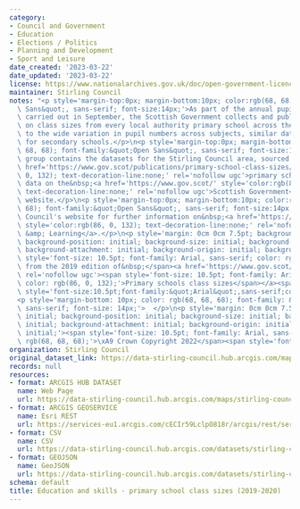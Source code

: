 ```yaml
---
category:
- Council and Government
- Education
- Elections / Politics
- Planning and Development
- Sport and Leisure
date_created: '2023-03-22'
date_updated: '2023-03-22'
license: https://www.nationalarchives.gov.uk/doc/open-government-licence/version/3/
maintainer: Stirling Council
notes: "<p style='margin-top:0px; margin-bottom:10px; color:rgb(68, 68, 68); font-family:&quot;Open\
  \ Sans&quot;, sans-serif; font-size:14px;'>As part of the annual pupil census, normally\
  \ carried out in September, the Scottish Government collects and publishes data\
  \ on class sizes from every local authority primary school across the country. Due\
  \ to the wide variation in pupil numbers across subjects, similar data are not available\
  \ for secondary schools.</p>\n<p style='margin-top:0px; margin-bottom:10px; color:rgb(68,\
  \ 68, 68); font-family:&quot;Open Sans&quot;, sans-serif; font-size:14px;'>This\
  \ group contains the datasets for the Stirling Council area, sourced from the&nbsp;<a\
  \ href='https://www.gov.scot/publications/primary-school-class-sizes/' style='color:rgb(86,\
  \ 0, 132); text-decoration-line:none;' rel='nofollow ugc'>primary school class sizes</a>\u2019\
  \ data on the&nbsp;<a href='https://www.gov.scot/' style='color:rgb(86, 0, 132);\
  \ text-decoration-line:none;' rel='nofollow ugc'>Scottish Government</a>\u2019s\
  \ website.</p>\n<p style='margin-top:0px; margin-bottom:10px; color:rgb(68, 68,\
  \ 68); font-family:&quot;Open Sans&quot;, sans-serif; font-size:14px;'>Visit Stirling\
  \ Council's website for further information on&nbsp;<a href='https://www.stirling.gov.uk/schools-and-learning/'\
  \ style='color:rgb(86, 0, 132); text-decoration-line:none;' rel='nofollow ugc'>Schools\
  \ &amp; Learning</a>.</p>\n<p style='margin: 0cm 0cm 7.5pt; background-image: initial;\
  \ background-position: initial; background-size: initial; background-repeat: initial;\
  \ background-attachment: initial; background-origin: initial; background-clip: initial;'><span\
  \ style='font-size: 10.5pt; font-family: Arial, sans-serif; color: rgb(68, 68, 68);'>Sourced\
  \ from the 2019 edition of&nbsp;</span><a href='https://www.gov.scot/publications/primary-school-class-sizes/'\
  \ rel='nofollow ugc'><span style='font-size: 10.5pt; font-family: Arial, sans-serif;\
  \ color: rgb(86, 0, 132);'>Primary schools class sizes</span></a><span style='font-size:10.5pt;font-family:&quot;Arial&quot;,sans-serif;color:#444444'>.</span><span\
  \ style='font-size:10.5pt;font-family:&quot;Arial&quot;,sans-serif;color:#444444'></span></p>\n\
  <p style='margin-bottom: 10px; color: rgb(68, 68, 68); font-family: &quot;Open Sans&quot;,\
  \ sans-serif; font-size: 14px;'>  </p>\n<p style='margin: 0cm 0cm 7.5pt; background-image:\
  \ initial; background-position: initial; background-size: initial; background-repeat:\
  \ initial; background-attachment: initial; background-origin: initial; background-clip:\
  \ initial;'><span style='font-size: 10.5pt; font-family: Arial, sans-serif; color:\
  \ rgb(68, 68, 68);'>\xA9 Crown Copyright 2022</span><span style='font-size: 10.5pt;font-family:&quot;Arial&quot;,sans-serif;color:#444444'></span></p>"
organization: Stirling Council
original_dataset_link: https://data-stirling-council.hub.arcgis.com/maps/stirling-council::education-and-skills-primary-school-class-sizes-2019-2020
records: null
resources:
- format: ARCGIS HUB DATASET
  name: Web Page
  url: https://data-stirling-council.hub.arcgis.com/maps/stirling-council::education-and-skills-primary-school-class-sizes-2019-2020
- format: ARCGIS GEOSERVICE
  name: Esri REST
  url: https://services-eu1.arcgis.com/cECIr59LclpO818r/arcgis/rest/services/education%20and%20skills%20-%20primary%20school%20class%20sizes%20(2019-2020)/FeatureServer/0
- format: CSV
  name: CSV
  url: https://data-stirling-council.hub.arcgis.com/datasets/stirling-council::education-and-skills-primary-school-class-sizes-2019-2020.csv?where=1=1&outSR=%7B%22latestWkid%22%3A3857%2C%22wkid%22%3A102100%7D
- format: GEOJSON
  name: GeoJSON
  url: https://data-stirling-council.hub.arcgis.com/datasets/stirling-council::education-and-skills-primary-school-class-sizes-2019-2020.geojson?where=1=1&outSR=%7B%22latestWkid%22%3A3857%2C%22wkid%22%3A102100%7D
schema: default
title: Education and skills - primary school class sizes (2019-2020)
---
```

